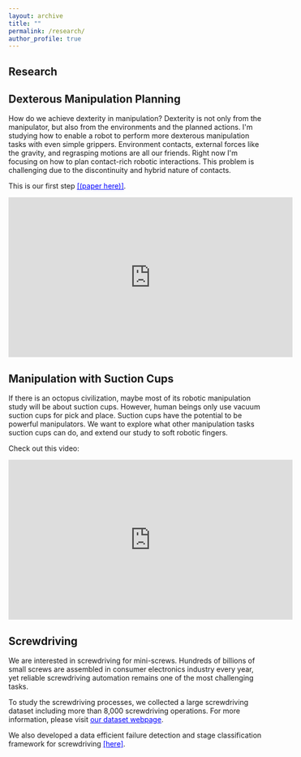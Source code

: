 ```yaml
---
layout: archive
title: ""
permalink: /research/
author_profile: true
---
```


Research
-----



## Dexterous Manipulation Planning

How do we achieve dexterity in manipulation? Dexterity is not only from the manipulator, but also from the environments and the planned actions. I'm studying how to enable a robot to perform more dexterous manipulation tasks with even simple grippers. Environment contacts, external forces like the gravity, and regrasping motions are all our friends. Right now I'm focusing on how to plan contact-rich robotic interactions. This problem is challenging due to the discontinuity and hybrid nature of  contacts.

This is our first step [<span style="color:blue; text-decoration:underline">[(paper here)]</span>](https://arxiv.org/abs/2011.01454).

<iframe width="560" height="315" src="https://youtube/embed/7MGQRFbExjM" frameborder="0" allow="accelerometer; autoplay; encrypted-media; gyroscope; picture-in-picture" allowfullscreen></iframe>



## Manipulation with Suction Cups



If there is an octopus civilization, maybe most of its robotic manipulation study will be about suction cups.  However, human beings only use vacuum suction cups for pick and place. Suction cups have the potential to be powerful manipulators. We want to explore what other manipulation tasks suction cups can do, and extend our study to soft robotic fingers.



Check out this video:



<iframe width="560" height="315" src="https://www.youtube.com/embed/eK77vK8wkUE" frameborder="0" allow="accelerometer; autoplay; encrypted-media; gyroscope; picture-in-picture" allowfullscreen></iframe>




## Screwdriving



We are interested in screwdriving for mini-screws. Hundreds of billions of small screws are assembled in consumer electronics industry every year, yet reliable screwdriving automation remains one of the most
challenging tasks.

To study the screwdriving processes, we collected a large screwdriving dataset including more than 8,000 screwdriving operations. For more information, please visit [<span style="color:blue; text-decoration:underline">our dataset webpage</span>](http://mlab.ri.cmu.edu/index.php/research/datasets).


We also developed a data efficient failure detection and stage classification framework for screwdriving [<span style="color:blue; text-decoration:underline">[here]</span>](https://xianyicheng.github.io/files/cheng_case19.pdf).
